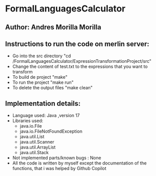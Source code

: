 # FormalLanguagesCalculator
## Author: Andres Morilla Morilla
## Instructions to run the code on merlin server:
- Go into the src directory "cd /FormalLanguagesCalculator/ExpressionTransformationProject/src"
- Change the content of test.txt to the expressions that you want to transform
- To build de project "make"
- To run the project  "make run"
- To delete the output files "make clean"
## Implementation details:
- Language used: Java ,version 17
- Libraries used:
    - java.io.File
    - java.io.FileNotFoundException
    - java.util.List
    - java.util.Scanner
    - java.util.ArrayList
    - java.util.Stack
- Not implemented parts/known bugs : None
- All the code is written by myself except the documentation of the functions, that i was helped by Github Copilot